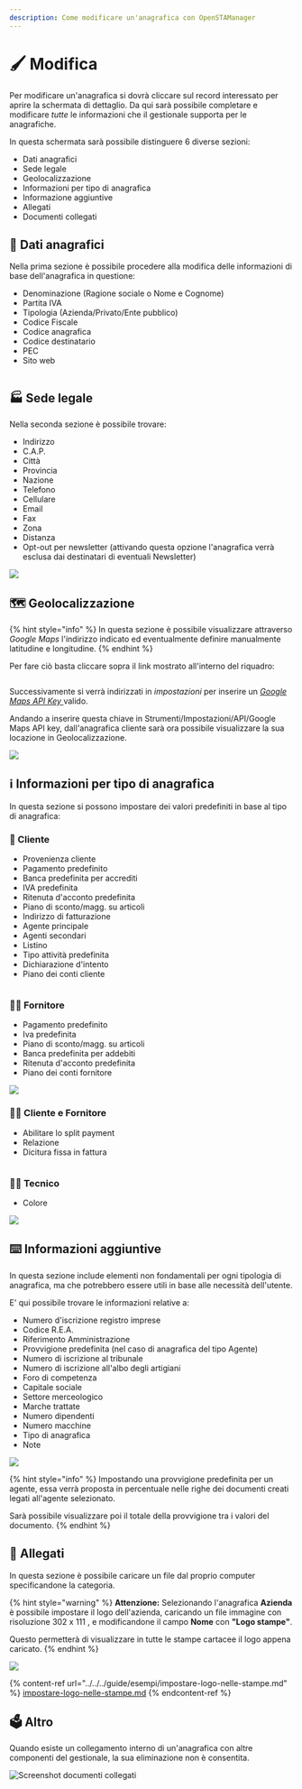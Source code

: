 ```yaml
---
description: Come modificare un'anagrafica con OpenSTAManager
---
```


# 🖌️ Modifica

Per modificare un'anagrafica si dovrà cliccare sul record interessato per aprire la schermata di dettaglio. Da qui sarà possibile completare e modificare _tutte_ le informazioni che il gestionale supporta per le anagrafiche.

In questa schermata sarà possibile distinguere 6 diverse sezioni:

* Dati anagrafici
* Sede legale
* Geolocalizzazione
* Informazioni per tipo di anagrafica
* Informazione aggiuntive
* Allegati
* Documenti collegati

## 👦 Dati anagrafici

Nella prima sezione è possibile procedere alla modifica delle informazioni di base dell'anagrafica in questione:

* Denominazione (Ragione sociale o Nome e Cognome)
* Partita IVA
* Tipologia (Azienda/Privato/Ente pubblico)
* Codice Fiscale
* Codice anagrafica
* Codice destinatario
* PEC
* Sito web

<figure><img src="../../../.gitbook/assets/immagine (271).png" alt=""><figcaption></figcaption></figure>

## 🏭 Sede legale

Nella seconda sezione è possibile trovare:

* Indirizzo
* C.A.P.
* Città
* Provincia
* Nazione
* Telefono
* Cellulare
* Email
* Fax
* Zona
* Distanza
* Opt-out per newsletter (attivando questa opzione l'anagrafica verrà esclusa dai destinatari di eventuali Newsletter)

![](<../../../.gitbook/assets/immagine (408).png>)

## 🗺️ Geolocalizzazione

{% hint style="info" %}
In questa sezione è possibile visualizzare attraverso _Google Maps_ l'indirizzo indicato ed eventualmente definire manualmente latitudine e longitudine.
{% endhint %}

Per fare ciò basta cliccare sopra il link mostrato all'interno del riquadro:

<figure><img src="../../../.gitbook/assets/immagine (128).png" alt=""><figcaption></figcaption></figure>

Successivamente si verrà indirizzati in _impostazioni_ per inserire un [_Google Maps API Key_ ](../../../configurazioni/configurazione-google-maps-api-key.md)valido.

Andando a inserire questa chiave in Strumenti/Impostazioni/API/Google Maps API key, dall'anagrafica cliente sarà ora possibile visualizzare la sua locazione in Geolocalizzazione.

![](<../../../.gitbook/assets/image (84).png>)

## ℹ️ Informazioni per tipo di anagrafica

In questa sezione si possono impostare dei valori predefiniti in base al tipo di anagrafica:

### 👨 Cliente

* Provenienza cliente
* Pagamento predefinito
* Banca predefinita per accrediti
* IVA predefinita
* Ritenuta d'acconto predefinita
* Piano di sconto/magg. su articoli
* Indirizzo di fatturazione
* Agente principale
* Agenti secondari
* Listino
* Tipo attività predefinita
* Dichiarazione d'intento
* Piano dei conti cliente

<figure><img src="../../../.gitbook/assets/immagine (117).png" alt=""><figcaption></figcaption></figure>

### 💁‍♂️ Fornitore

* Pagamento predefinito
* Iva predefinita
* Piano di sconto/magg. su articoli
* Banca predefinita per addebiti
* Ritenuta d'acconto predefinita
* Piano dei conti fornitore

![](<../../../.gitbook/assets/immagine (632).png>)

### 🧑‍💼 Cliente e Fornitore

* Abilitare lo split payment
* Relazione
* Dicitura fissa in fattura

<figure><img src="../../../.gitbook/assets/immagine (542).png" alt=""><figcaption></figcaption></figure>

### 🧑‍🔧 Tecnico

* Colore

![](https://firebasestorage.googleapis.com/v0/b/gitbook-x-prod.appspot.com/o/spaces%2F-LZJeLg23eVDvrCv74U7-887967055%2Fuploads%2FgBkRUQGtr08yMCBhTgsA%2Ffile.png?alt=media)

## ⌨️ Informazioni aggiuntive

In questa sezione include elementi non fondamentali per ogni tipologia di anagrafica, ma che potrebbero essere utili in base alle necessità dell'utente.

E' qui possibile trovare le informazioni relative a:

* Numero d'iscrizione registro imprese
* Codice R.E.A.
* Riferimento Amministrazione
* Provvigione predefinita (nel caso di anagrafica del tipo Agente)
* Numero di iscrizione al tribunale
* Numero di iscrizione all'albo degli artigiani
* Foro di competenza
* Capitale sociale
* Settore merceologico
* Marche trattate
* Numero dipendenti
* Numero macchine
* Tipo di anagrafica
* Note

![](<../../../.gitbook/assets/immagine (431).png>)

{% hint style="info" %}
Impostando una provvigione predefinita per un agente, essa verrà proposta in percentuale nelle righe dei documenti creati legati all'agente selezionato.&#x20;

Sarà possibile visualizzare poi il totale della provvigione tra i valori del documento.
{% endhint %}

## 🛄 Allegati

In questa sezione è possibile caricare un file dal proprio computer specificandone la categoria.

{% hint style="warning" %}
**Attenzione:** Selezionando l'anagrafica **Azienda** è possibile impostare il logo dell'azienda, caricando un file immagine con risoluzione 302 x 111 , e modificandone il campo **Nome** con **"Logo stampe"**.

Questo permetterà di visualizzare in tutte le stampe cartacee il logo appena caricato.
{% endhint %}

![](<../../../.gitbook/assets/immagine (570).png>)

{% content-ref url="../../../guide/esempi/impostare-logo-nelle-stampe.md" %}
[impostare-logo-nelle-stampe.md](../../../guide/esempi/impostare-logo-nelle-stampe.md)
{% endcontent-ref %}

## 🗳️ Altro

Quando esiste un collegamento interno di un'anagrafica con altre componenti del gestionale, la sua eliminazione non è consentita.

![Screenshot documenti collegati](../../../.gitbook/assets/DocCollegati.PNG)
